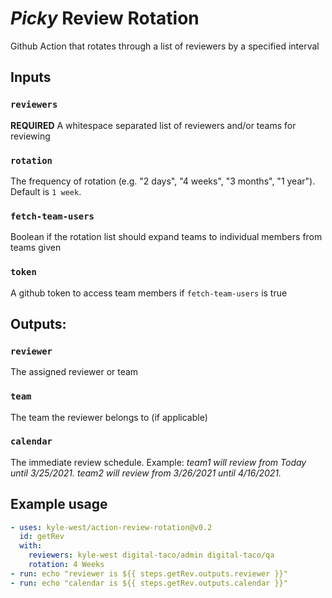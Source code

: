 # _Picky_ Review Rotation

Github Action that rotates through a list of reviewers by a specified interval

## Inputs

### `reviewers`
**REQUIRED** A whitespace separated list of reviewers and/or teams for reviewing
### `rotation`
The frequency of rotation (e.g. "2 days", "4 weeks", "3 months", "1 year"). Default is `1 week`.
### `fetch-team-users`
Boolean if the rotation list should expand teams to individual members from teams given
### `token`
A github token to access team members if `fetch-team-users` is true


## Outputs:

### `reviewer`
The assigned reviewer or team
### `team`
The team the reviewer belongs to (if applicable)
### `calendar`
The immediate review schedule. Example: _team1 will review from Today until 3/25/2021. team2 will review from 3/26/2021 until 4/16/2021._


## Example usage

```yml
- uses: kyle-west/action-review-rotation@v0.2
  id: getRev
  with:
    reviewers: kyle-west digital-taco/admin digital-taco/qa
    rotation: 4 Weeks
- run: echo "reviewer is ${{ steps.getRev.outputs.reviewer }}"
- run: echo "calendar is ${{ steps.getRev.outputs.calendar }}"
```